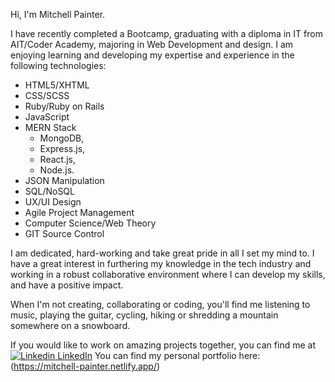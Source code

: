 Hi, I'm Mitchell Painter.

I have recently completed a Bootcamp, graduating with a diploma in IT from AIT/Coder Academy, majoring in Web Development and design. 
I am enjoying learning and developing my expertise and experience in the following technologies:
- HTML5/XHTML
- CSS/SCSS
- Ruby/Ruby on Rails
- JavaScript
- MERN Stack 
    - MongoDB, 
    - Express.js,
    - React.js,
    - Node.js.
- JSON Manipulation
- SQL/NoSQL
- UX/UI Design
- Agile Project Management
- Computer Science/Web Theory
- GIT Source Control

I am dedicated, hard-working and take great pride in all I set my mind to. I have a great interest in furthering my knowledge in the tech industry 
and working in a robust collaborative environment where I can develop my skills, and have a positive impact.

When I'm not creating, collaborating or coding, you'll find me listening to music, playing the guitar, cycling, hiking or shredding a mountain somewhere on a snowboard.

If you would like to work on amazing projects together, you can find me at
[![Linkedin](https://i.stack.imgur.com/gVE0j.png) LinkedIn](https://www.linkedin.com/in/mitchell-painter-5332a4233/)
You can find my personal portfolio here:(https://mitchell-painter.netlify.app/)
